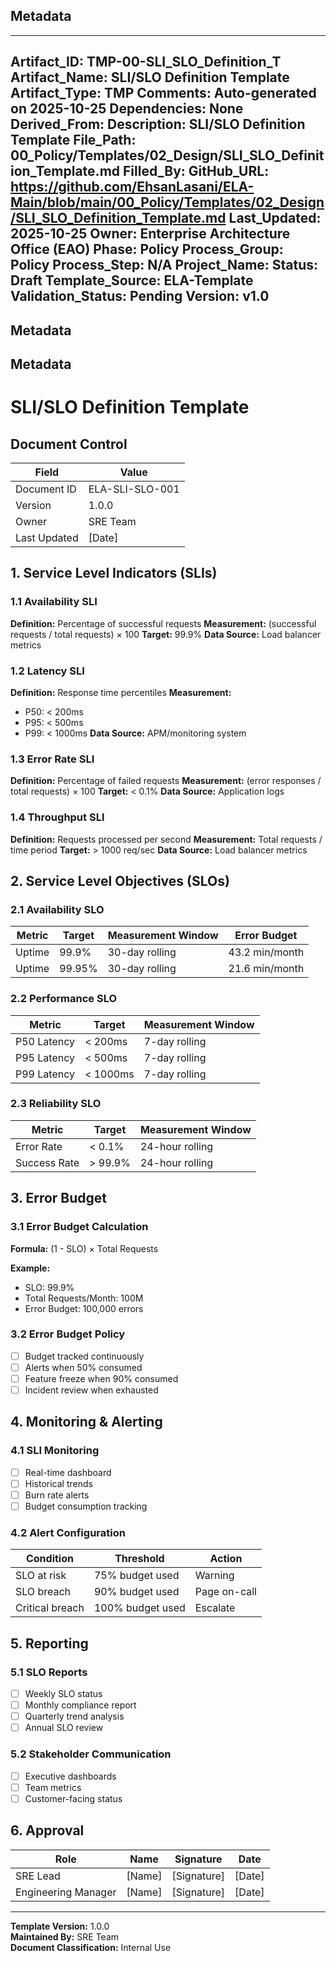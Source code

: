 ## Metadata
---
Artifact_ID: TMP-00-SLI_SLO_Definition_T
Artifact_Name: SLI/SLO Definition Template
Artifact_Type: TMP
Comments: Auto-generated on 2025-10-25
Dependencies: None
Derived_From: 
Description: SLI/SLO Definition Template
File_Path: 00_Policy/Templates/02_Design/SLI_SLO_Definition_Template.md
Filled_By: 
GitHub_URL: https://github.com/EhsanLasani/ELA-Main/blob/main/00_Policy/Templates/02_Design/SLI_SLO_Definition_Template.md
Last_Updated: 2025-10-25
Owner: Enterprise Architecture Office (EAO)
Phase: Policy
Process_Group: Policy
Process_Step: N/A
Project_Name: 
Status: Draft
Template_Source: ELA-Template
Validation_Status: Pending
Version: v1.0
---
## Metadata
## Metadata
# SLI/SLO Definition Template

## Document Control
| Field | Value |
|-------|-------|
| Document ID | ELA-SLI-SLO-001 |
| Version | 1.0.0 |
| Owner | SRE Team |
| Last Updated | [Date] |

## 1. Service Level Indicators (SLIs)

### 1.1 Availability SLI
**Definition:** Percentage of successful requests
**Measurement:** (successful requests / total requests) × 100
**Target:** 99.9%
**Data Source:** Load balancer metrics

### 1.2 Latency SLI
**Definition:** Response time percentiles
**Measurement:**
- P50: < 200ms
- P95: < 500ms
- P99: < 1000ms
**Data Source:** APM/monitoring system

### 1.3 Error Rate SLI
**Definition:** Percentage of failed requests
**Measurement:** (error responses / total requests) × 100
**Target:** < 0.1%
**Data Source:** Application logs

### 1.4 Throughput SLI
**Definition:** Requests processed per second
**Measurement:** Total requests / time period
**Target:** > 1000 req/sec
**Data Source:** Load balancer metrics

## 2. Service Level Objectives (SLOs)

### 2.1 Availability SLO
| Metric | Target | Measurement Window | Error Budget |
|--------|--------|-------------------|---------------|
| Uptime | 99.9% | 30-day rolling | 43.2 min/month |
| Uptime | 99.95% | 30-day rolling | 21.6 min/month |

### 2.2 Performance SLO
| Metric | Target | Measurement Window |
|--------|--------|--------------------|
| P50 Latency | < 200ms | 7-day rolling |
| P95 Latency | < 500ms | 7-day rolling |
| P99 Latency | < 1000ms | 7-day rolling |

### 2.3 Reliability SLO
| Metric | Target | Measurement Window |
|--------|--------|--------------------|
| Error Rate | < 0.1% | 24-hour rolling |
| Success Rate | > 99.9% | 24-hour rolling |

## 3. Error Budget

### 3.1 Error Budget Calculation
**Formula:** (1 - SLO) × Total Requests

**Example:**
- SLO: 99.9%
- Total Requests/Month: 100M
- Error Budget: 100,000 errors

### 3.2 Error Budget Policy
- [ ] Budget tracked continuously
- [ ] Alerts when 50% consumed
- [ ] Feature freeze when 90% consumed
- [ ] Incident review when exhausted

## 4. Monitoring & Alerting

### 4.1 SLI Monitoring
- [ ] Real-time dashboard
- [ ] Historical trends
- [ ] Burn rate alerts
- [ ] Budget consumption tracking

### 4.2 Alert Configuration
| Condition | Threshold | Action |
|-----------|-----------|--------|
| SLO at risk | 75% budget used | Warning |
| SLO breach | 90% budget used | Page on-call |
| Critical breach | 100% budget used | Escalate |

## 5. Reporting

### 5.1 SLO Reports
- [ ] Weekly SLO status
- [ ] Monthly compliance report
- [ ] Quarterly trend analysis
- [ ] Annual SLO review

### 5.2 Stakeholder Communication
- [ ] Executive dashboards
- [ ] Team metrics
- [ ] Customer-facing status

## 6. Approval

| Role | Name | Signature | Date |
|------|------|-----------|------|
| SRE Lead | [Name] | [Signature] | [Date] |
| Engineering Manager | [Name] | [Signature] | [Date] |

---

**Template Version:** 1.0.0  
**Maintained By:** SRE Team  
**Document Classification:** Internal Use
